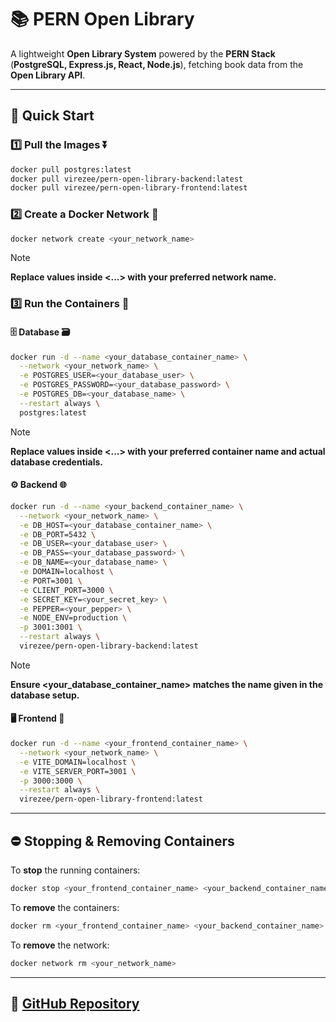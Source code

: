 # **📚 PERN Open Library**
A lightweight **Open Library System** powered by the **PERN Stack** (**PostgreSQL, Express.js, React, Node.js**), fetching book data from the **Open Library API**.

---

## 🚀 Quick Start
### 1️⃣ Pull the Images ⏬
```sh
docker pull postgres:latest
docker pull virezee/pern-open-library-backend:latest
docker pull virezee/pern-open-library-frontend:latest
```

### 2️⃣ Create a Docker Network 📡
```sh
docker network create <your_network_name>
```
> [!Note]
> **Replace values inside <...> with your preferred network name.**

### 3️⃣ Run the Containers 🚢
#### 🗄️ Database 🗃️
```sh
docker run -d --name <your_database_container_name> \
  --network <your_network_name> \
  -e POSTGRES_USER=<your_database_user> \
  -e POSTGRES_PASSWORD=<your_database_password> \
  -e POSTGRES_DB=<your_database_name> \
  --restart always \
  postgres:latest
```
> [!Note]
> **Replace values inside <...> with your preferred container name and actual database credentials.**

#### ⚙️ Backend 🌐
```sh
docker run -d --name <your_backend_container_name> \
  --network <your_network_name> \
  -e DB_HOST=<your_database_container_name> \
  -e DB_PORT=5432 \
  -e DB_USER=<your_database_user> \
  -e DB_PASS=<your_database_password> \
  -e DB_NAME=<your_database_name> \
  -e DOMAIN=localhost \
  -e PORT=3001 \
  -e CLIENT_PORT=3000 \
  -e SECRET_KEY=<your_secret_key> \
  -e PEPPER=<your_pepper> \
  -e NODE_ENV=production \
  -p 3001:3001 \
  --restart always \
  virezee/pern-open-library-backend:latest
```
> [!Note]
> **Ensure <your_database_container_name> matches the name given in the database setup.**

#### 🖥️ Frontend 📱
```sh
docker run -d --name <your_frontend_container_name> \
  --network <your_network_name> \
  -e VITE_DOMAIN=localhost \
  -e VITE_SERVER_PORT=3001 \
  -p 3000:3000 \
  --restart always \
  virezee/pern-open-library-frontend:latest
```

---

## ⛔ Stopping & Removing Containers
To **stop** the running containers:
```sh
docker stop <your_frontend_container_name> <your_backend_container_name> <your_database_container_name>
```
To **remove** the containers:
```sh
docker rm <your_frontend_container_name> <your_backend_container_name> <your_database_container_name>
```
To **remove** the network:
```sh
docker network rm <your_network_name>
```

---

## 🔗 [GitHub Repository](https://github.com/VireZee/PERN-Open-Library)
